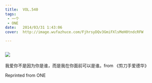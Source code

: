 ```yaml
---
title:	VOL.540
tags:
 - 一个
 - ONE
date:	2014/03/31 1:43:06
cover:	http://image.wufazhuce.com/FjhrsyDQv3GmiFXlsMeH0tndcRFW

---
```

![](http://image.wufazhuce.com/FjhrsyDQv3GmiFXlsMeH0tndcRFW)
---

我爱你不是因为你是谁，而是我在你面前可以是谁。from 《剪刀手爱德华》
 
Reprinted from ONE
